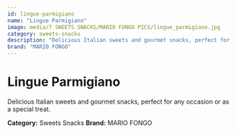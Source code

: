 ```yaml
---
id: lingue-parmigiano
name: "Lingue Parmigiano"
image: media/7 SWEETS SNACKS/MARIO FONGO PICS/lingue_parmigiano.jpg
category: sweets-snacks
description: "Delicious Italian sweets and gourmet snacks, perfect for any occasion or as a special treat."
brand: "MARIO FONGO"
---
```


# Lingue Parmigiano

Delicious Italian sweets and gourmet snacks, perfect for any occasion or as a special treat.

**Category:** Sweets Snacks
**Brand:** MARIO FONGO

